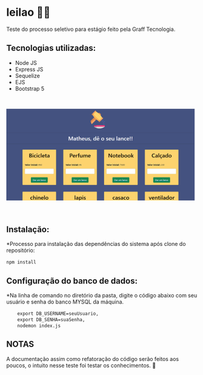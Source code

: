 # leilao 👨‍⚖️

Teste do processo seletivo para estágio feito pela Graff Tecnologia.

## Tecnologias utilizadas:

<ul>
<li>Node JS</li>
<li>Express JS</li>
<li>Sequelize</li>
<li>EJS</li>
<li>Bootstrap 5</li>
</ul><br>

<p align="center">
  <img src="produtos.png">
</p><br>

## Instalação:

\*Processo para instalação das dependências do sistema após clone do repositório:

    npm install

## Configuração do banco de dados:

\*Na linha de comando no diretório da pasta, digite o código abaixo com seu usuário e senha do banco MYSQL da máquina.

        export DB_USERNAME=seuUsuario,
        export DB_SENHA=suaSenha,
        nodemon index.js

## NOTAS

A documentação assim como refatoração do código serão feitos aos poucos, o intuito nesse teste foi testar os conhecimentos.
👷
